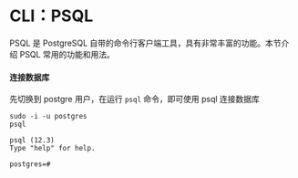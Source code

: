 # CLI：PSQL

PSQL 是 PostgreSQL 自带的命令行客户端工具，具有非常丰富的功能。本节介绍 PSQL 常用的功能和用法。

#### 连接数据库

先切换到 postgre 用户，在运行 `psql` 命令，即可使用 psql 连接数据库

```
sudo -i -u postgres
psql

psql (12.3)
Type "help" for help.

postgres=#
```

